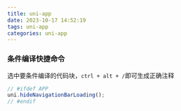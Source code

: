 ```yaml
---
title: uni-app
date: 2023-10-17 14:52:19
tags: uni-app
categories: uni-app
---
```


### 条件编译快捷命令
选中要条件编译的代码块，`ctrl + alt + /`即可生成正确注释
```js
// #ifdef APP
uni.hideNavigationBarLoading();
// #endif
```